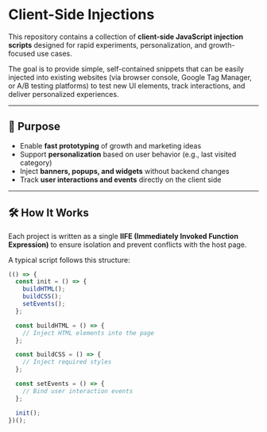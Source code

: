 # Client-Side Injections

This repository contains a collection of **client-side JavaScript injection scripts** designed for rapid experiments, personalization, and growth-focused use cases.  

The goal is to provide simple, self-contained snippets that can be easily injected into existing websites (via browser console, Google Tag Manager, or A/B testing platforms) to test new UI elements, track interactions, and deliver personalized experiences.

---

## 🚀 Purpose
- Enable **fast prototyping** of growth and marketing ideas  
- Support **personalization** based on user behavior (e.g., last visited category)  
- Inject **banners, popups, and widgets** without backend changes  
- Track **user interactions and events** directly on the client side  

---

## 🛠 How It Works
Each project is written as a single **IIFE (Immediately Invoked Function Expression)** to ensure isolation and prevent conflicts with the host page.  

A typical script follows this structure:
```javascript
(() => {
  const init = () => {
    buildHTML();
    buildCSS();
    setEvents();
  };

  const buildHTML = () => {
    // Inject HTML elements into the page
  };

  const buildCSS = () => {
    // Inject required styles
  };

  const setEvents = () => {
    // Bind user interaction events
  };

  init();
})();
